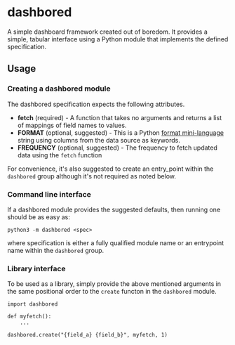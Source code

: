 # dashbored

A simple dashboard framework created out of boredom. It provides a simple, tabular interface using a Python module that implements the defined specification.

## Usage

### Creating a dashbored module

The dashbored specification expects the following attributes.

* **fetch** (required) - A function that takes no arguments and returns a list of mappings of field names to values.
* **FORMAT** (optional, suggested) - This is a Python [format mini-language](https://docs.python.org/3/library/string.html?highlight=format%20mini%20string#format-specification-mini-language) string using columns from the data source as keywords.
* **FREQUENCY** (optional, suggested) - The frequency to fetch updated data using the `fetch` function

For convenience, it's also suggested to create an entry\_point within the `dashbored` group although it's not required as noted below.

### Command line interface

If a dashbored module provides the suggested defaults, then running one should be as easy as:

```python3
python3 -m dashbored <spec>
```

where specification is either a fully qualified module name or an entrypoint name within the `dashbored` group.

### Library interface

To be used as a library, simply provide the above mentioned arguments in the same positional order to the `create` functon in the `dashbored` module.

```python3
import dashbored

def myfetch():
    ...

dashbored.create("{field_a} {field_b}", myfetch, 1)
```
